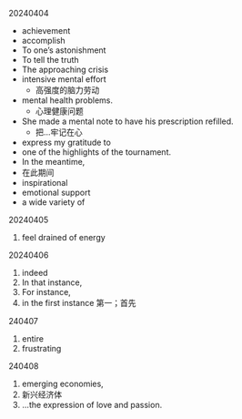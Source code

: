 20240404

- achievement
- accomplish
- To one’s astonishment
- To tell the truth
- The approaching crisis
- intensive mental effort
  - 高强度的脑力劳动
- mental health problems.
  - 心理健康问题
- She made a mental note to have his prescription refilled.
  - 把…牢记在心
- express my gratitude to
- one of the highlights of the tournament.
-  In the meantime,
  - 在此期间
- inspirational
- emotional support 
- a wide variety of 

20240405

1. feel drained of energy

20240406

1. indeed
1. In that instance, 
1. For instance,
1. in the first instance 第一；首先

240407

1. entire 
2. frustrating

240408

1.  emerging economies,
   1. 新兴经济体
2.  ...the expression of love and passion.

